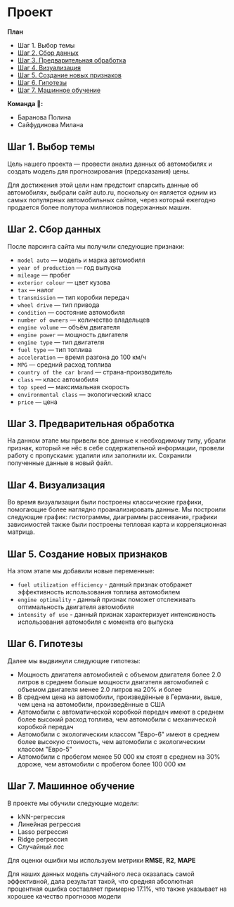 # Проект

**План**
- Шаг 1. Выбор темы
- [Шаг 2. Сбор данных](https://github.com/fckingauss/lovely-project/blob/parser/parser_auto.ipynb)
- [Шаг 3. Предварительная обработка](https://github.com/fckingauss/lovely-project/blob/predata/data_processing.ipynb)
- [Шаг 4. Визуализация](https://github.com/fckingauss/lovely-project/blob/pictvis/visualization.ipynb)
- [Шаг 5. Создание новых признаков](https://github.com/fckingauss/lovely-project/blob/markersMake/creation_new_features.ipynb)
- [Шаг 6. Гипотезы](https://github.com/fckingauss/lovely-project/blob/hypos/hypothesis_testing.ipynb)
- [Шаг 7. Машинное обучение](https://github.com/fckingauss/lovely-project/blob/ml/model_training.ipynb)

**Команда 🐡:**
- Баранова Полина
- Сайфудинова Милана

## Шаг 1. Выбор темы

Цель нашего проекта — провести анализ данных об автомобилях и создать модель для прогнозирования (предсказания) цены.

Для достижения этой цели нам предстоит спарсить данные об автомобилях, выбрали сайт auto.ru, поскольку он является одним из самых популярных автомобильных сайтов, через который ежегодно продается более полутора миллионов подержанных машин.

## Шаг 2. Сбор данных

После парсинга сайта мы получили следующие признаки:

* `model auto` — модель и марка автомобиля
* `year of production` — год выпуска
* `mileage` — пробег
* `exterior colour` — цвет кузова
* `tax` — налог
* `transmission` — тип коробки передач
* `wheel drive` — тип привода
* `condition` — состояние автомобиля
* `number of owners` — количество владельцев
* `engine volume` — объём двигателя
* `engine power` — мощность двигателя
* `engine type` — тип двигателя
* `fuel type` — тип топлива
* `acceleration` — время разгона до 100 км/ч
* `MPG` — средний расход топлива
* `country of the car brand` — страна-производитель
* `class` — класс автомобиля
* `top speed` — максимальная скорость
* `environmental class` — экологический класс
* `price` — цена

## Шаг 3. Предварительная обработка

На данном этапе мы привели все данные к необходимому типу, убрали признак, который не нёс в себе содержательной информации, провели работу с пропусками: удалили или заполнили их. Сохранили полученные данные в новый файл.

## Шаг 4. Визуализация

Во время визуализации были построены классические графики, помогающие более наглядно проанализировать данные. Мы построили следующие график: гистограммы, диаграммы рассеивания, графики зависимостей также были построены тепловая карта и корреляционная матрица.

## Шаг 5. Создание новых признаков

На этом этапе мы добавили новые переменные:

- `fuel utilization efficiency` - данный признак отображет эффективность использования топлива автомобилем
- `engine optimality` - данный признак поможет отслеживать оптимальность двигателя автомобиля
- `intensity of use` - данный признак характеризует интенсивность использования автомобиля с момента его выпуска

## Шаг 6. Гипотезы

Далее мы выдвинули следующие гипотезы:

- Мощность двигателя автомобилей с объемом двигателя более 2.0 литров в среднем больше мощности двигателя автомобилей с объемом двигателя менее 2.0 литров на 20% и более
- В среднем цена на автомобили, произведённые в Германии, выше, чем цена на автомобили, произведённые в США
- Автомобили с автоматической коробкой передач имеют в среднем более высокий расход топлива, чем автомобили с механической коробкой передач
- Автомобили с экологическим классом "Евро-6" имеют в среднем более высокую стоимость, чем автомобили с экологическим классом "Евро-5"
- Автомобили с пробегом менее 50 000 км стоят в среднем на 30% дороже, чем автомобили с пробегом более 100 000 км

## Шаг 7. Машинное обучение

В проекте мы обучили следующие модели: 
- kNN-регрессия
- Линейная регрессия
- Lasso регрессия
- Ridge регрессия
- Случайный лес

Для оценки ошибки мы используем метрики **RMSE**, **R2**, **MAPE**

Для наших данных модель случайного леса оказалась самой эффективной, дала результат такой, что средняя абсолютная процентная ошибка составляет примерно 17.1%, что также указывает на хорошее качество прогнозов модели
